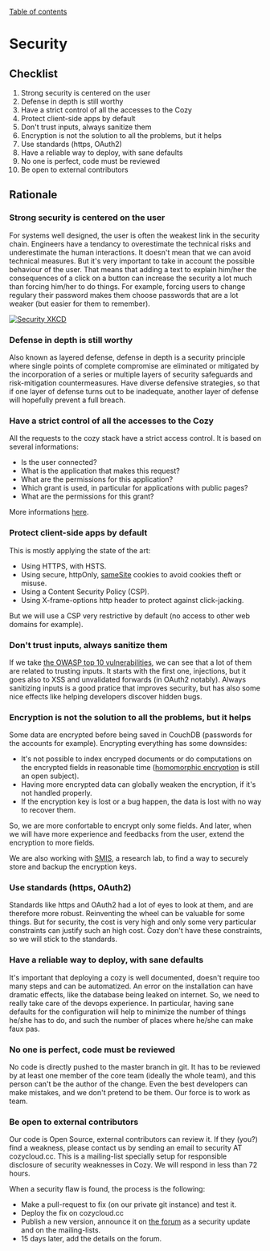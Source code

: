 [Table of contents](./README.md#table-of-contents)

# Security

## Checklist

1. Strong security is centered on the user
1. Defense in depth is still worthy
1. Have a strict control of all the accesses to the Cozy
1. Protect client-side apps by default
1. Don't trust inputs, always sanitize them
1. Encryption is not the solution to all the problems, but it helps
1. Use standards (https, OAuth2)
1. Have a reliable way to deploy, with sane defaults
1. No one is perfect, code must be reviewed
1. Be open to external contributors


## Rationale

### Strong security is centered on the user

For systems well designed, the user is often the weakest link in the security
chain. Engineers have a tendancy to overestimate the technical risks and
underestimate the human interactions. It doesn't mean that we can avoid
technical measures. But it's very important to take in account the possible
behaviour of the user. That means that adding a text to explain him/her the
consequences of a click on a button can increase the security a lot much than
forcing him/her to do things. For example, forcing users to change regulary
their password makes them choose passwords that are a lot weaker (but easier
for them to remember).

[![Security XKCD](https://imgs.xkcd.com/comics/security.png)](https://xkcd.com/538/)

### Defense in depth is still worthy

Also known as layered defense, defense in depth is a security principle where
single points of complete compromise are eliminated or mitigated by the
incorporation of a series or multiple layers of security safeguards and
risk-mitigation countermeasures. Have diverse defensive strategies, so that if
one layer of defense turns out to be inadequate, another layer of defense will
hopefully prevent a full breach.

### Have a strict control of all the accesses to the Cozy

All the requests to the cozy stack have a strict access control. It is based
on several informations:

- Is the user connected?
- What is the application that makes this request?
- What are the permissions for this application?
- Which grant is used, in particular for applications with public pages?
- What are the permissions for this grant?

More informations [here](apps.md).

### Protect client-side apps by default

This is mostly applying the state of the art:

- Using HTTPS, with HSTS.
- Using secure, httpOnly,
  [sameSite](https://tools.ietf.org/html/draft-ietf-httpbis-cookie-same-site-00)
  cookies to avoid cookies theft or misuse.
- Using a Content Security Policy (CSP).
- Using X-frame-options http header to protect against click-jacking.

But we will use a CSP very restrictive by default (no access to other web
domains for example).

### Don't trust inputs, always sanitize them

If we take [the OWASP top 10
vulnerabilities](https://www.owasp.org/index.php/Top_10_2013-Top_10), we can
see that a lot of them are related to trusting inputs. It starts with the
first one, injections, but it goes also to XSS and unvalidated forwards (in
OAuth2 notably). Always sanitizing inputs is a good pratice that improves
security, but has also some nice effects like helping developers discover
hidden bugs.

### Encryption is not the solution to all the problems, but it helps

Some data are encrypted before being saved in CouchDB (passwords for the
accounts for example). Encrypting everything has some downsides:

- It's not possible to index encryped documents or do computations on the
  encrypted fields in reasonable time
  ([homomorphic encryption](https://en.wikipedia.org/wiki/Homomorphic_encryption)
  is still an open subject).
- Having more encrypted data can globally weaken the encryption, if it's not handled properly.
- If the encryption key is lost or a bug happen, the data is lost with no way
  to recover them.

So, we are more confortable to encrypt only some fields. And later, when we
will have more experience and feedbacks from the user, extend the encryption
to more fields.

We are also working with [SMIS](https://project.inria.fr/smis/), a research
lab, to find a way to securely store and backup the encryption keys.

### Use standards (https, OAuth2)

Standards like https and OAuth2 had a lot of eyes to look at them, and are
therefore more robust. Reinventing the wheel can be valuable for some things.
But for security, the cost is very high and only some very particular
constraints can justify such an high cost. Cozy don't have these constraints,
so we will stick to the standards.

### Have a reliable way to deploy, with sane defaults

It's important that deploying a cozy is well documented, doesn't require too
many steps and can be automatized. An error on the installation can have
dramatic effects, like the database being leaked on internet. So, we need to
really take care of the devops experience. In particular, having sane defaults
for the configuration will help to minimize the number of things he/she has to
do, and such the number of places where he/she can make faux pas.

### No one is perfect, code must be reviewed

No code is directly pushed to the master branch in git. It has to be reviewed
by at least one member of the core team (ideally the whole team), and this
person can't be the author of the change. Even the best developers can make
mistakes, and we don't pretend to be them. Our force is to work as team.

### Be open to external contributors

Our code is Open Source, external contributors can review it. If they (you?)
find a weakness, please contact us by sending an email to security AT
cozycloud.cc. This is a mailing-list specially setup for responsible
disclosure of security weaknesses in Cozy. We will respond in less than
72 hours.

When a security flaw is found, the process is the following:

- Make a pull-request to fix (on our private git instance) and test it.
- Deploy the fix on cozycloud.cc
- Publish a new version, announce it on
  [the forum](https://forum.cozy.io/c/latest-information-about-cozy-security)
  as a security update and on the mailing-lists.
- 15 days later, add the details on the forum.
